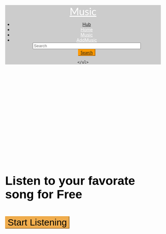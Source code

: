 <!DOCTYPE html>
<html>
<head>
	<meta name="viewport" content="width=device-width, initial-scale=1">
    <link rel="stylesheet" href="https://maxcdn.bootstrapcdn.com/bootstrap/3.4.0/css/bootstrap.min.css">
    <script src="https://ajax.googleapis.com/ajax/libs/jquery/3.3.1/jquery.min.js"></script>
    <script src="https://maxcdn.bootstrapcdn.com/bootstrap/3.4.0/js/bootstrap.min.js"></script>
<!-- Latest compiled and minified CSS -->
<link rel="stylesheet" href="https://maxcdn.bootstrapcdn.com/bootstrap/3.4.0/css/bootstrap.min.css">

<!-- jQuery library -->
<script src="https://ajax.googleapis.com/ajax/libs/jquery/3.3.1/jquery.min.js"></script>

<!-- Latest compiled JavaScript -->
<script src="https://maxcdn.bootstrapcdn.com/bootstrap/3.4.0/js/bootstrap.min.js"></script>
<meta name="viewport" content="width=device-width, initial-scale=1">
 <meta charset="utf-8">
  <meta name="viewport" content="width=device-width, initial-scale=1">
  <link rel="stylesheet" href="https://maxcdn.bootstrapcdn.com/bootstrap/3.4.0/css/bootstrap.min.css">
  <script src="https://ajax.googleapis.com/ajax/libs/jquery/3.3.1/jquery.min.js"></script>
  <script src="https://maxcdn.bootstrapcdn.com/bootstrap/3.4.0/js/bootstrap.min.js"></script>
  <link href="https://fonts.googleapis.com/css?family=Lato:900" rel="stylesheet">
  <link href="https://fonts.googleapis.com/css?family=Kaushan+Script|Lato:900" rel="stylesheet">
  <link href="https://fonts.googleapis.com/css?family=Kaushan+Script|Lato:900|Oswald:700" rel="stylesheet">
  <link href="https://fonts.googleapis.com/css?family=Ewert|Kaushan+Script|Lato:900|Oswald:700" rel="stylesheet">
	<title></title>
	<style type="text/css">
	body{
		background-image: url(back1.jpg);
    background-repeat: no-repeat;
    background-size: cover;
	
		
	}
		.container1{
			height: 100%;
			width: 100%;
			background-color: #00800000;
			text-align: center;
		}
		img{
			height: 220px;
			width: 220px;
			padding-left: 30px;
			padding: 10px;
  border-radius: 25px;
		}
		.int{
			height: 30px;
			width:30px;
			color: blue;
		}
		input:checked {
  height: 50px;
  width: 50px;
}
.h1{
	padding-top: 50px;
}
element.style {
    background-color: #fff0f533;
    border-radius: 20px;
}
.navbar-inverse {
    background-color: #7b7b7b61;
    border-color: #b1b1b0;
}
.navbar-inverse .navbar-nav>.active>a, .navbar-inverse .navbar-nav>.active>a:focus, .navbar-inverse .navbar-nav>.active>a:hover {
    color: #000;
    background-color: #ff9900;
    border-radius: 7px;
    width: 100px;
    font-family: 'Lato', sans-serif;
    font-size: 30px;
}
.btn-info {
    color: #fff;
    background-color: #5bc0de00;
    border-color: #65656500;
}
.navbar-inverse .navbar-brand {
    color: #ffffff;
    font-family: lato;
    font-size: 33px;
}
.navbar-inverse .navbar-nav>li>a {
    color: #ffffff;
    font-family: lato;
    font-size: 20px;
}
.h2, h2 {
    font-size: 39px;
    color: black;
    background-color: #ff9900;
    border-radius: 7px;
  font-family: 'Oswald', sans-serif;

}
.btn-default {
    color: #000;
    background-color: #f90;
    border-color: #f90;
    font-family: lato;
}
	
	a {
    color: #ffffff;
    text-decoration: none;
    font-family: lato;
    font-size: 16;
}
.navbar-form .form-control {
    display: inline-block;
    width: 350px;
    vertical-align: middle;
}
.h1 {
    padding-top: 50px;
    background-color: #ff990000;
    width: auto;
    color: white;0
    font-size: 50px;
    font-family: 'Ewert', cursive;
}
.h2, h2 {
    font-size: 39px;
    color: black;
    background-color: #c7c2c200;
    border-radius: 7px;
    font-family: 'Oswald', sans-serif;
    padding-top: 300px;
}
.btn-warning {
    color: #000;
    background-color: #f0ad4e;
    border-color: #eea236;
    font-size: 30px;
}
	

  </style>

</head>
<body>
	<header>
<nav class="navbar navbar-inverse navbar-fixed-top">
  <div class="container-fluid">
    <div class="navbar-header">
      <a class="navbar-brand" href="#">Music</a>
    </div>
    <ul class="nav navbar-nav">
      <li class="active"><a href="#">Hub</a></li>
      <li><a href="durano.html" class="btn btn-info btn-lg">
          <span class="glyphicon glyphicon-home"></span> Home</a>
        </li>
      <li><a href="listen.html" class="btn btn-info btn-lg">
          <span class="glyphicon glyphicon-music">Music</span></a></li>
            <li><a href="add.html" class="btn btn-info btn-lg">
          <span class="glyphicon glyphicon-plus">AddMusic</span></a></li>
          <form class="navbar-form navbar-left" action="/action_page.php">
      <div class="form-group">
        <input type="text" class="form-control" placeholder="Search" name="search">
      </div>
      <button type="submit" class="btn btn-default"> <span class="glyphicon glyphicon-search"><a href="">Search</a></span> </button>
    </form>
  </div>
      
    </ul>
  </div>
</nav>
</header>
<div class="container">
  <h2>Listen to your favorate song for Free</h2>
  <br>
<a href="listen.html">
         <button type="button" class="btn btn-warning">Start Listening <span class="glyphicon glyphicon-headphones"></span></button>
        </a>
  
</div>




</body>
</html>
